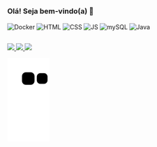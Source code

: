 ### Olá! Seja bem-vindo(a) 👋

  

<div>
<img align="center" alt="Docker" height="30" width="40" src="https://cdn.jsdelivr.net/gh/devicons/devicon/icons/docker/docker-plain-wordmark.svg" />
  
<img align="center" alt="HTML" height="30" width="40" src="https://cdn.jsdelivr.net/gh/devicons/devicon/icons/html5/html5-plain.svg" />  

<img align="center" alt="CSS" height="30" width="40" src="https://cdn.jsdelivr.net/gh/devicons/devicon/icons/css3/css3-plain.svg" />

<img align="center" alt="JS" height="30" width="40" src="https://cdn.jsdelivr.net/gh/devicons/devicon/icons/javascript/javascript-plain.svg" />

<img align="center" alt="mySQL" height="30" width="40" src="https://cdn.jsdelivr.net/gh/devicons/devicon/icons/mysql/mysql-plain.svg" />
  
<img align="center" alt="Java" height="30" width="40" src="https://cdn.jsdelivr.net/gh/devicons/devicon/icons/java/java-plain-wordmark.svg" />
</div>

##

<div>
<a href="mailto: rickdev.contato@gmail.com" target="_blank"><img src="https://img.shields.io/badge/Gmail-D14836?style=for-the-badge&logo=gmail&logoColor=white">
<a href="https://www.instagram.com/rick.stt/" target="_blank"><img src="https://img.shields.io/badge/Instagram-E4405F?style=for-the-badge&logo=instagram&logoColor=white">
<a href="" target="_blank"><img src="https://img.shields.io/badge/LinkedIn-0077B5?style=for-the-badge&logo=linkedin&logoColor=white">


</div>

![Snake animation](https://github.com/rickstt/rickstt/blob/output/github-contribution-grid-snake.svg)
